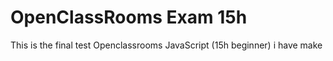# OpenClassRooms Exam 15h

This is the final test Openclassrooms JavaScript (15h beginner) i have make
